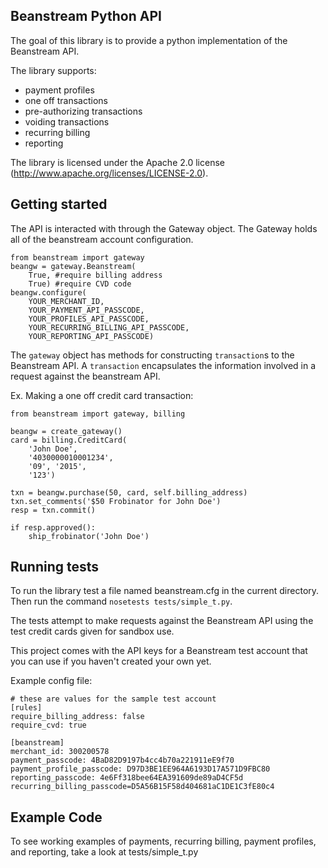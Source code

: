 ## Beanstream Python API

The goal of this library is to provide a python implementation of the
Beanstream API.

The library supports:

 * payment profiles
 * one off transactions
 * pre-authorizing transactions
 * voiding transactions
 * recurring billing
 * reporting

The library is licensed under the Apache 2.0 license
(http://www.apache.org/licenses/LICENSE-2.0).


## Getting started

The API is interacted with through the Gateway object. The Gateway holds all of
the beanstream account configuration.

    from beanstream import gateway
    beangw = gateway.Beanstream(
        True, #require billing address
        True) #require CVD code
    beangw.configure(
        YOUR_MERCHANT_ID,
        YOUR_PAYMENT_API_PASSCODE,
		YOUR_PROFILES_API_PASSCODE,
		YOUR_RECURRING_BILLING_API_PASSCODE,
		YOUR_REPORTING_API_PASSCODE)

The `gateway` object has methods for constructing `transaction`s to the
Beanstream API. A `transaction` encapsulates the information involved in a
request against the beanstream API.

Ex. Making a one off credit card transaction:

    from beanstream import gateway, billing
    
    beangw = create_gateway()
    card = billing.CreditCard(
        'John Doe',
        '4030000010001234',
        '09', '2015',
        '123')
    
    txn = beangw.purchase(50, card, self.billing_address)
    txn.set_comments('$50 Frobinator for John Doe')
    resp = txn.commit()
    
    if resp.approved():
        ship_frobinator('John Doe')


## Running tests

To run the library test a file named beanstream.cfg in the current directory.
Then run the command `nosetests tests/simple_t.py`.

The tests attempt to make requests against the Beanstream API using the test
credit cards given for sandbox use.

This project comes with the API keys for a Beanstream test account that you can use if you haven't created your own yet.

Example config file:

    # these are values for the sample test account
    [rules]
    require_billing_address: false
    require_cvd: true

    [beanstream]
    merchant_id: 300200578
    payment_passcode: 4BaD82D9197b4cc4b70a221911eE9f70
    payment_profile_passcode: D97D3BE1EE964A6193D17A571D9FBC80
    reporting_passcode: 4e6Ff318bee64EA391609de89aD4CF5d
    recurring_billing_passcode=D5A56B15F58d404681aC1DE1C3fE80c4

## Example Code
To see working examples of payments, recurring billing, payment profiles, and reporting, take a look at tests/simple_t.py
